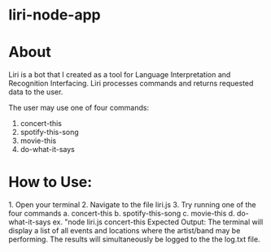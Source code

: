 # liri-node-app

<h1>About</h1>
<p>
Liri is a bot that I created as a tool for Language Interpretation and Recognition Interfacing. Liri processes commands and returns requested data to the user.

The user may use one of four commands:

1. concert-this
2. spotify-this-song
3. movie-this
4. do-what-it-says </p>

<h1> How to Use: </h1>
<p>
1. Open your terminal
2. Navigate to the file liri.js
3. Try running one of the four commands
    a. concert-this
    b. spotify-this-song
    c. movie-this
    d. do-what-it-says
        ex. "node liri.js concert-this <name of artist or band>
Expected Output: The terminal will display a list of all events and locations where the artist/band may be performing. The results will simultaneously be logged to the the log.txt file.
